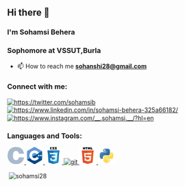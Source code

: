 <h2 align="left"> Hi there 👋</h2>

<h3 align="left">I'm Sohamsi Behera</h3>
<h3 align="left">Sophomore at VSSUT,Burla</h3>

- 📫 How to reach me **sohanshi28@gmail.com**


<h3 align="left">Connect with me:</h3>
<p align="left">
<a href="https://twitter.com/https://twitter.com/sohamsib" target="blank"><img align="center" src="https://cdn.jsdelivr.net/npm/simple-icons@3.0.1/icons/twitter.svg" alt="https://twitter.com/sohamsib" height="30" width="40" /></a>
<a href="https://linkedin.com/in/https://www.linkedin.com/in/sohamsi-behera-325a66182/" target="blank"><img align="center" src="https://cdn.jsdelivr.net/npm/simple-icons@3.0.1/icons/linkedin.svg" alt="https://www.linkedin.com/in/sohamsi-behera-325a66182/" height="30" width="40" /></a>
<a href="https://instagram.com/https://www.instagram.com/__.sohamsi.__/?hl=en" target="blank"><img align="center" src="https://cdn.jsdelivr.net/npm/simple-icons@3.0.1/icons/instagram.svg" alt="https://www.instagram.com/__.sohamsi.__/?hl=en" height="30" width="40" /></a>
</p>

<h3 align="left">Languages and Tools:</h3>
<p align="left"> <a href="https://www.cprogramming.com/" target="_blank"> <img src="https://raw.githubusercontent.com/devicons/devicon/master/icons/c/c-original.svg" alt="c" width="40" height="40"/> </a> <a href="https://www.w3schools.com/cpp/" target="_blank"> <img src="https://raw.githubusercontent.com/devicons/devicon/master/icons/cplusplus/cplusplus-original.svg" alt="cplusplus" width="40" height="40"/> </a> <a href="https://www.w3schools.com/css/" target="_blank"> <img src="https://raw.githubusercontent.com/devicons/devicon/master/icons/css3/css3-original-wordmark.svg" alt="css3" width="40" height="40"/> </a> <a href="https://git-scm.com/" target="_blank"> <img src="https://www.vectorlogo.zone/logos/git-scm/git-scm-icon.svg" alt="git" width="40" height="40"/> </a> <a href="https://www.w3.org/html/" target="_blank"> <img src="https://raw.githubusercontent.com/devicons/devicon/master/icons/html5/html5-original-wordmark.svg" alt="html5" width="40" height="40"/> </a> <a href="https://www.python.org" target="_blank"> <img src="https://raw.githubusercontent.com/devicons/devicon/master/icons/python/python-original.svg" alt="python" width="40" height="40"/> </a> </p>

<p>&nbsp;<img align="center" src="https://github-readme-stats.vercel.app/api?username=sohamsi28&show_icons=true&locale=en" alt="sohamsi28" /></p>

